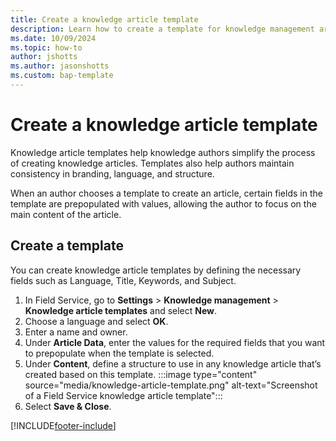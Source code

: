 ```yaml
---
title: Create a knowledge article template
description: Learn how to create a template for knowledge management articles in Dynamics 365 Field Service.
ms.date: 10/09/2024
ms.topic: how-to
author: jshotts
ms.author: jasonshotts
ms.custom: bap-template
---
```


# Create a knowledge article template

Knowledge article templates help knowledge authors simplify the process of creating knowledge articles. Templates also help authors maintain consistency in branding, language, and structure.

When an author chooses a template to create an article, certain fields in the template are prepopulated with values, allowing the author to focus on the main content of the article.

## Create a template

You can create knowledge article templates by defining the necessary fields such as Language, Title, Keywords, and Subject.

1. In Field Service, go to **Settings** > **Knowledge management** > **Knowledge article templates** and select **New**.
1. Choose a language and select **OK**.
1. Enter a name and owner.
1. Under **Article Data**, enter the values for the required fields that you want to prepopulate when the template is selected.
1. Under **Content**, define a structure to use in any knowledge article that’s created based on this template.
   :::image type="content" source="media/knowledge-article-template.png" alt-text="Screenshot of a Field Service knowledge article template":::
1. Select **Save & Close**.

[!INCLUDE[footer-include](../includes/footer-banner.md)]